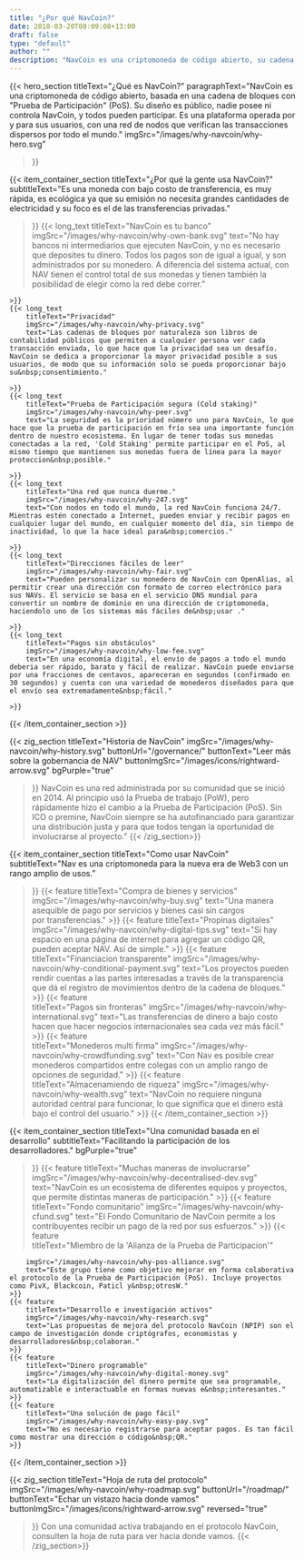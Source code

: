 ```yaml
---
title: "¿Por qué NavCoin?"
date: 2018-03-20T08:09:08+13:00
draft: false
type: "default"
author: ""
description: "NavCoin es una criptomoneda de código abierto, su cadena de bloques está basada en el concenso de la &#34;Prueba de Participación&#34; (PoS). Es una plataforma descentralizada apoyada por sus usuarios."
---
```

{{< hero_section
titleText="¿Qué es NavCoin?"
paragraphText="NavCoin es una criptomoneda de código abierto, basada en una cadena de bloques con &#34;Prueba de Participación&#34; (PoS). Su diseño es público, nadie posee ni controla NavCoin, y todos pueden participar. Es una plataforma operada por y para sus usuarios, con una red de nodos que verifican las transacciones dispersos por todo el&nbsp;mundo."
imgSrc="/images/why-navcoin/why-hero.svg"
>}}

{{< item_container_section
    titleText="¿Por qué la gente usa&nbsp;NavCoin?"
    subtitleText="Es una moneda con bajo costo de transferencia, es muy rápida, es ecológica ya que su emisión no necesita grandes cantidades de electricidad y su foco es el de las transferencias privadas."
>}}
    {{< long_text
        titleText="NavCoin es tu banco"
        imgSrc="/images/why-navcoin/why-own-bank.svg"
        text="No hay bancos ni intermediarios que ejecuten NavCoin, y no es necesario que deposites tu dinero. Todos los pagos son de igual a igual, y son administrados por su monedero. A diferencia del sistema actual, con NAV tienen el control total de sus monedas y tienen también la posibilidad de elegir como la red debe&nbsp;correr."

    >}}
    {{< long_text
        titleText="Privacidad"
        imgSrc="/images/why-navcoin/why-privacy.svg"
        text="Las cadenas de bloques por naturaleza son libros de contabilidad públicos que permiten a cualquier persona ver cada transacción enviada, lo que hace que la privacidad sea un desafío. NavCoin se dedica a proporcionar la mayor privacidad posible a sus usuarios, de modo que su información solo se pueda proporcionar bajo su&nbsp;consentimiento."

    >}}
    {{< long_text
        titleText="Prueba de Participación segura (Cold staking)"
        imgSrc="/images/why-navcoin/why-peer.svg"
        text="La seguridad es la prioridad número uno para NavCoin, lo que hace que la prueba de participación en frío sea una importante función dentro de nuestro ecosistema. En lugar de tener todas sus monedas conectadas a la red, 'Cold Staking' permite participar en el PoS, al mismo tiempo que mantienen sus monedas fuera de línea para la mayor proteccion&nbsp;posible."

    >}}
    {{< long_text
        titleText="Una red que nunca duerme."
        imgSrc="/images/why-navcoin/why-247.svg"
        text="Con nodos en todo el mundo, la red NavCoin funciona 24/7. Mientras estén conectado a Internet, pueden enviar y recibir pagos en cualquier lugar del mundo, en cualquier momento del día, sin tiempo de inactividad, lo que la hace ideal para&nbsp;comercios."

    >}}
    {{< long_text
        titleText="Direcciones fáciles de leer"
        imgSrc="/images/why-navcoin/why-fair.svg"
        text="Pueden personalizar su monedero de NavCoin con OpenAlias, al permitir crear una dirección con formato de correo electrónico para sus NAVs. El servicio se basa en el servicio DNS mundial para convertir un nombre de dominio en una dirección de criptomoneda, haciendolo uno de los sistemas más fáciles de&nbsp;usar ."

    >}}
    {{< long_text
        titleText="Pagos sin obstáculos"
        imgSrc="/images/why-navcoin/why-low-fee.svg"
        text="En una economía digital, el envío de pagos a todo el mundo deberia ser rápido, barato y fácil de realizar. NavCoin puede enviarse por una fracciones de centavos, apareceran en segundos (confirmado en 30 segundos) y cuenta con una variedad de monederos diseñados para que el envío sea extremadamente&nbsp;fácil."

    >}}
{{< /item_container_section >}}

{{< zig_section
  titleText="Historia de NavCoin"
  imgSrc="/images/why-navcoin/why-history.svg"
  buttonUrl="/governance/"
  buttonText="Leer más sobre la gobernancia de NAV"
  buttonImgSrc="/images/icons/rightward-arrow.svg"
  bgPurple="true"
>}}
NavCoin es una red administrada por su comunidad que se inició en 2014. Al principio usó la Prueba de trabajo (PoW), pero rápidamente hizo el cambio a la Prueba de Participación (PoS). Sin ICO o premine, NavCoin siempre se ha autofinanciado para garantizar una distribución justa y para que todos tengan la oportunidad de involucrarse al&nbsp;proyecto."
{{< /zig_section>}}

{{< item_container_section
    titleText="Como usar&nbsp;NavCoin"
    subtitleText="Nav es una criptomoneda para la nueva era de Web3 con un rango amplio de&nbsp;usos."
>}}
    {{< feature
        titleText="Compra de bienes y servicios"
        imgSrc="/images/why-navcoin/why-buy.svg"
        text="Una manera asequible de pago por servicios y bienes casi sin cargos por&nbsp;transferencias."
    >}}
    {{< feature
        titleText="Propinas digitales"
        imgSrc="/images/why-navcoin/why-digital-tips.svg"
        text="Si hay espacio en una página de internet para agregar un código QR, pueden aceptar NAV. Así de&nbsp;simple."
    >}}
    {{< feature                 
        titleText="Financiacion transparente"
        imgSrc="/images/why-navcoin/why-conditional-payment.svg"
        text="Los proyectos pueden rendir cuentas a las partes interesadas a través de la transparencia que dá el registro de movimientos dentro de la cadena de&nbsp;bloques."
    >}}
    {{< feature                 
        titleText="Pagos sin fronteras"
        imgSrc="/images/why-navcoin/why-international.svg"
        text="Las transferencias de dinero a bajo costo hacen que hacer negocios internacionales sea cada vez más&nbsp;fácil."
    >}}
    {{< feature                 
        titleText="Monederos multi firma"
        imgSrc="/images/why-navcoin/why-crowdfunding.svg"
        text="Con Nav es posible crear monederos compartidos entre colegas con un amplio rango de opciones de&nbsp;seguridad."
    >}}
    {{< feature                 
        titleText="Almacenamiendo de riqueza"
        imgSrc="/images/why-navcoin/why-wealth.svg"
        text="NavCoin no requiere ninguna autoridad central para funcionar, lo que significa que el dinero está bajo el control del&nbsp;usuario."
    >}}
{{< /item_container_section >}}


{{< item_container_section
    titleText="Una comunidad basada en el desarrollo"
    subtitleText="Facilitando la participación de los desarrolladores."
    bgPurple="true"
>}}
    {{< feature
        titleText="Muchas maneras de involucrarse"
        imgSrc="/images/why-navcoin/why-decentralised-dev.svg"
        text="NavCoin es un ecosistema de diferentes equipos y proyectos, que permite distintas maneras de&nbsp;participación."
    >}}
    {{< feature
        titleText="Fondo comunitario"
        imgSrc="/images/why-navcoin/why-cfund.svg"
        text="El Fondo Comunitario de NavCoin permite a los contribuyentes recibir un pago de la red por sus&nbsp;esfuerzos."
    >}}
    {{< feature                 
        titleText="Miembro de la  'Alianza de la Prueba de Participacion'"

        imgSrc="/images/why-navcoin/why-pos-alliance.svg"
        text="Este grupo tiene como objetivo mejorar en forma colaborativa el protocolo de la Prueba de Participación (PoS). Incluye proyectos como PivX, Blackcoin, Paticl y&nbsp;otrosW."
    >}}
    {{< feature                 
        titleText="Desarrollo e investigación activos"
        imgSrc="/images/why-navcoin/why-research.svg"
        text="Las propuestas de mejora del protocolo NavCoin (NPIP) son el campo de investigación donde criptógrafos, economistas y desarrolladores&nbsp;colaboran."
    >}}
    {{< feature                 
        titleText="Dinero programable"
        imgSrc="/images/why-navcoin/why-digital-money.svg"
        text="La digitalización del dinero permite que sea programable, automatizable e interactuable en formas nuevas e&nbsp;interesantes."
    >}}
    {{< feature                 
        titleText="Una solución de pago fácil"
        imgSrc="/images/why-navcoin/why-easy-pay.svg"
        text="No es necesario registrarse para aceptar pagos. Es tan fácil como mostrar una dirección o código&nbsp;QR."
    >}}
{{< /item_container_section >}}

{{< zig_section
titleText="Hoja de ruta del protocolo"
imgSrc="/images/why-navcoin/why-roadmap.svg"
buttonUrl="/roadmap/"
buttonText="Echar un vistazo hacia donde vamos"
buttonImgSrc="/images/icons/rightward-arrow.svg"
reversed="true"
>}}
Con una comunidad activa trabajando en el protocolo NavCoin, consulten la hoja de ruta para ver hacia donde&nbsp;vamos.
{{< /zig_section>}}
